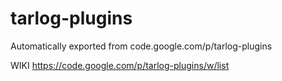 # tarlog-plugins
Automatically exported from code.google.com/p/tarlog-plugins

WIKI 
https://code.google.com/p/tarlog-plugins/w/list
